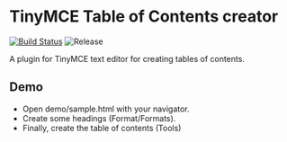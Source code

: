 TinyMCE Table of Contents creator
=================================

[![Build Status](https://api.travis-ci.org/julenpardo/tinymce-table-of-contents.svg)](https://travis-ci.com/julenpardo/tinymce-table-of-contents) ![Release](https://img.shields.io/badge/release-v0.1--beta1-blue.svg)

A plugin for TinyMCE text editor for creating tables of contents.

## Demo

 - Open demo/sample.html with your navigator.
 - Create some headings (Format/Formats).
 - Finally, create the table of contents (Tools)
